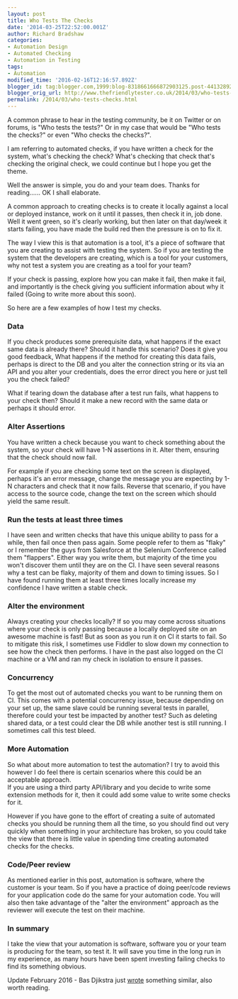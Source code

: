 ```yaml
---
layout: post
title: Who Tests The Checks
date: '2014-03-25T22:52:00.001Z'
author: Richard Bradshaw
categories:
- Automation Design
- Automated Checking
- Automation in Testing
tags:
- Automation
modified_time: '2016-02-16T12:16:57.892Z'
blogger_id: tag:blogger.com,1999:blog-8318661666872903125.post-4413289205845828004
blogger_orig_url: http://www.thefriendlytester.co.uk/2014/03/who-tests-checks.html
permalink: /2014/03/who-tests-checks.html
---
```


A common phrase to hear in the testing community, be it on Twitter or on forums, is "Who tests the tests?" Or in my case that would be "Who tests the checks?" or even "Who checks the checks?".  

I am referring to automated checks, if you have written a check for the system, what's checking the check? What's checking that check that's checking the original check, we could continue but I hope you get the theme.  

Well the answer is simple, you do and your team does. Thanks for reading...... OK I shall elaborate.  

A common approach to creating checks is to create it locally against a local or deployed instance, work on it until it passes, then check it in, job done. Well it went green, so it's clearly working, but then later on that day/week it starts failing, you have made the build red then the pressure is on to fix it.  

The way I view this is that automation is a tool, it's a piece of software that you are creating to assist with testing the system. So if you are testing the system that the developers are creating, which is a tool for your customers, why not test a system you are creating as a tool for your team?  

If your check is passing, explore how you can make it fail, then make it fail, and importantly is the check giving you sufficient information about why it failed (Going to write more about this soon).  

So here are a few examples of how I test my checks.  

### Data
If you check produces some prerequisite data, what happens if the exact same data is already there? Should it handle this scenario? Does it give you good feedback, What happens if the method for creating this data fails, perhaps is direct to the DB and you alter the connection string or its via an API and you alter your credentials, does the error direct you here or just tell you the check failed?  

What if tearing down the database after a test run fails, what happens to your check then? Should it make a new record with the same data or perhaps it should error.  

### Alter Assertions

You have written a check because you want to check something about the system, so your check will have 1-N assertions in it. Alter them, ensuring that the check should now fail.

For example if you are checking some text on the screen is displayed, perhaps it's an error message, change the message you are expecting by 1-N characters and check that it now fails. Reverse that scenario, if you have access to the source code, change the text on the screen which should yield the same result.  

### Run the tests at least three times
I have seen and written checks that have this unique ability to pass for a while, then fail once then pass again. Some people refer to them as "flaky" or I remember the guys from Salesforce at the Selenium Conference called them "flappers". Either way you write them, but majority of the time you won't discover them until they are on the CI. I have seen several reasons why a test can be flaky, majority of them and down to timing issues. So I have found running them at least three times locally increase my confidence I have written a stable check.  
  
### Alter the environment

Always creating your checks locally? If so you may come across situations where your check is only passing because a locally deployed site on an awesome machine is fast! But as soon as you run it on CI it starts to fail. So to mitigate this risk, I sometimes use Fiddler to slow down my connection to see how the check then performs. I have in the past also logged on the CI machine or a VM and ran my check in isolation to ensure it passes.  

### Concurrency
To get the most out of automated checks you want to be running them on CI. This comes with a potential concurrency issue, because depending on your set up, the same slave could be running several tests in parallel, therefore could your test be impacted by another test? Such as deleting shared data, or a test could clear the DB while another test is still running. I sometimes call this test bleed.  

### More Automation
So what about more automation to test the automation? I try to avoid this however I do feel there is certain scenarios where this could be an acceptable approach.  
If you are using a third party API/library and you decide to write some extension methods for it, then it could add some value to write some checks for it.  

However if you have gone to the effort of creating a suite of automated checks you should be running them all the time, so you should find out very quickly when something in your architecture has broken, so you could take the view that there is little value in spending time creating automated checks for the checks.  

### Code/Peer review
As mentioned earlier in this post, automation is software, where the customer is your team. So if you have a practice of doing peer/code reviews for your application code do the same for your automation code. You will also then take advantage of the "alter the environment" approach as the reviewer will execute the test on their machine.

### In summary
I take the view that your automation is software, software you or your team is producing for the team, so test it. It will save you time in the long run in my experience, as many hours have been spent investing failing checks to find its something obvious.  

Update February 2016 - Bas Djikstra just [wrote](ttp://www.ontestautomation.com/do-you-check-your-automated-checks/) something similar, also worth reading.